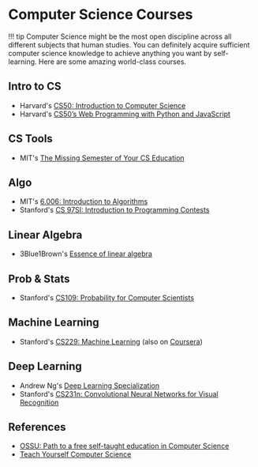 # Computer Science Courses

!!! tip
    Computer Science might be the most open discipline across all different subjects that human studies. You can definitely acquire sufficient computer science knowledge to achieve anything you want by self-learning. Here are some amazing world-class courses.

## Intro to CS

- Harvard's [CS50: Introduction to Computer Science](https://cs50.harvard.edu/)
- Harvard's [CS50’s Web Programming with Python and JavaScript](https://cs50.harvard.edu/web/)

## CS Tools

- MIT's [The Missing Semester of Your CS Education](https://missing.csail.mit.edu/)

## Algo 

- MIT's [6.006: Introduction to Algorithms](https://courses.csail.mit.edu/6.006/fall11/notes.shtml)
- Stanford's [CS 97SI: Introduction to Programming Contests](https://web.stanford.edu/class/cs97si/)

## Linear Algebra

- 3Blue1Brown's [Essence of linear algebra](https://www.youtube.com/playlist?list=PLZHQObOWTQDPD3MizzM2xVFitgF8hE_ab)

## Prob & Stats

- Stanford's [CS109: Probability for Computer Scientists](https://web.stanford.edu/class/cs109/)

## Machine Learning

- Stanford's [CS229: Machine Learning](https://see.stanford.edu/Course/CS229) (also on [Coursera](https://www.coursera.org/learn/machine-learning))

## Deep Learning

- Andrew Ng's [Deep Learning Specialization](https://www.deeplearning.ai/deep-learning-specialization/)
- Stanford's [CS231n: Convolutional Neural Networks for Visual Recognition](http://cs231n.stanford.edu/)

## References

- [OSSU: Path to a free self-taught education in Computer Science](https://github.com/ossu/computer-science)
- [Teach Yourself Computer Science](https://teachyourselfcs.com/)